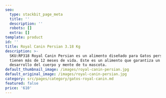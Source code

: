 ```yaml
---
seo:
  type: stackbit_page_meta
  title: ''
  description: ''
  robots: []
  extra: []
template: product
id: ''
title: Royal Canin Persian 3.18 Kg
description: >-
  SKU:RP318 Royal Canin Persian es un alimento diseñado para Gatos persas que
  tienen más de 12 meses de vida. Este es un alimento que garantiza un excelente
  desarrollo del cuerpo y mente de tu mascota.
default_thumbnail_image: /images/royal-canin-persian.jpg
default_original_image: /images/royal-canin-persian.jpg
category: src/pages/category/gatos-royal-canin.md
featured: false
price: '610'
---
```

